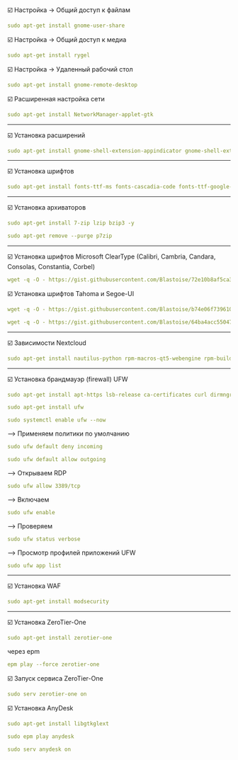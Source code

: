 
:ballot_box_with_check: Настройка -> Общий доступ к файлам
```yaml
sudo apt-get install gnome-user-share
```
:ballot_box_with_check: Настройка -> Общий доступ к медиа
```yaml
sudo apt-get install rygel 
```
:ballot_box_with_check: Настройка -> Удаленный рабочий стол
```yaml
sudo apt-get install gnome-remote-desktop
```
:ballot_box_with_check: Расширенная настройка сети
```yaml
sudo apt-get install NetworkManager-applet-gtk
```
----------------------------------
:ballot_box_with_check: Установка расширений
```yaml
sudo apt-get install gnome-shell-extension-appindicator gnome-shell-extension-dash-to-dock gnome-shell-extension-blur-my-shell gnome-shell-extension-gtk4-desktop-icons-ng
```
----------------------------------
:ballot_box_with_check: Установка шрифтов
```yaml
sudo apt-get install fonts-ttf-ms fonts-cascadia-code fonts-ttf-google-crosextra-carlito fonts-ttf-google-noto-emoji fonts-ttf-google-noto-emoji-color
```
----------------------------------
:ballot_box_with_check: Установка архиваторов
```yaml
sudo apt-get install 7-zip lzip bzip3 -y
```
```yaml
sudo apt-get remove --purge p7zip
```
----------------------------------
:ballot_box_with_check: Установка шрифтов Microsoft ClearType (Calibri, Cambria, Candara, Consolas, Constantia, Corbel)
```yaml
wget -q -O - https://gist.githubusercontent.com/Blastoise/72e10b8af5ca359772ee64b6dba33c91/raw/2d7ab3caa27faa61beca9fbf7d3aca6ce9a25916/clearType.sh | bash
```
:ballot_box_with_check: Установка шрифтов Tahoma и  Segoe-UI
```yaml
wget -q -O - https://gist.githubusercontent.com/Blastoise/b74e06f739610c4a867cf94b27637a56/raw/96926e732a38d3da860624114990121d71c08ea1/tahoma.sh | bash
```
```yaml
wget -q -O - https://gist.githubusercontent.com/Blastoise/64ba4acc55047a53b680c1b3072dd985/raw/6bdf69384da4783cc6dafcb51d281cb3ddcb7ca0/segoeUI.sh | bash
```
----------------------------------
:ballot_box_with_check: Зависимости Nextcloud
```yaml
sudo apt-get install nautilus-python rpm-macros-qt5-webengine rpm-build-python3 rpm-build-gir rpm-build-kf5 doxygen extra-cmake-modules graphviz kf5-kio-devel libqtkeychain-qt5-devel libsqlite3-devel libssl-devel python3-dev qt5-tools-devel qt5-webkit-devel zlib-devel libgio-devel glib2-devel qt5-svg-devel kf5-kwindowsystem-devel qt5-quickcontrols2-devel qt5-websockets-devel kf5-karchive-devel rpm-build-python3
```

----------------------------------
:ballot_box_with_check: Установка брандмауэр (firewall) UFW
```yaml
sudo apt-get install apt-https lsb-release ca-certificates curl dirmngr gnupg python3-module-setuptools python3-module-systemd -y
```

```yaml
sudo apt-get install ufw
```

```yaml
sudo systemctl enable ufw --now
```

--> Применяем политики по умолчанию
```yaml
sudo ufw default deny incoming
```
```yaml
sudo ufw default allow outgoing
```
 
--> Открываем RDP
```yaml
sudo ufw allow 3389/tcp
```
  
--> Включаем 
```yaml
sudo ufw enable
```
  
--> Проверяем
```yaml
sudo ufw status verbose
```

--> Просмотр профилей приложений UFW
```yaml
sudo ufw app list
```
----------------------------------------------
:ballot_box_with_check: Установка WAF
```yaml
sudo apt-get install modsecurity
```
----------------------------------------------
:ballot_box_with_check: Установка ZeroTier-One
```yaml
sudo apt-get install zerotier-one
```
через epm
```yaml
epm play --force zerotier-one
```

:ballot_box_with_check: Запуск сервиса ZeroTier-One
```yaml
sudo serv zerotier-one on
```

:ballot_box_with_check: Установка AnyDesk
```yaml
sudo apt-get install libgtkglext
```
```yaml
sudo epm play anydesk
```
```yaml
sudo serv anydesk on
```
